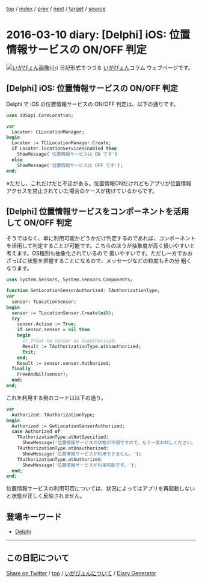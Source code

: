 [top](../index.html) 
 / [index](https://igapyon.github.io/diary/2016/index.html) 
 / [prev](https://igapyon.github.io/diary/2016/ig160309.html) 
 / [next](https://igapyon.github.io/diary/2016/ig160311.html) 
 / [target](https://igapyon.github.io/diary/2016/ig160310.html) 
 / [source](https://github.com/igapyon/diary/blob/gh-pages/2016/ig160310.html.src.md) 

2016-03-10 diary: [Delphi] iOS: 位置情報サービスの ON/OFF 判定
=====================================================================================================
[![いがぴょん画像(小)](https://igapyon.github.io/diary/images/iga200306s.jpg "いがぴょん")](https://igapyon.github.io/diary/memo/memoigapyon.html) 日記形式でつづる [いがぴょん](https://igapyon.github.io/diary/memo/memoigapyon.html)コラム ウェブページです。

## [Delphi] iOS: 位置情報サービスの ON/OFF 判定

Delphi で iOS の位置情報サービスの ON/OFF 判定は、以下の通りです。


```pascal
uses iOSapi.CoreLocation;
```



```pascal
var
  Locater: CLLocationManager;
begin
  Locater := TCLLocationManager.Create;
  if Locater.locationServicesEnabled then
    ShowMessage('位置情報サービスは ON です')
  else
    ShowMessage('位置情報サービスは OFF です');
end;
```


※ただし、これだけだと不足がある。位置情報ONだけれどもアプリが位置情報アクセスを禁止されていた場合のケースが抜けているからです。


## [Delphi] 位置情報サービスをコンポーネントを活用して ON/OFF 判定

そうではなく、単に利用可能かどうかだけ判定するのであれば、コンポーネントを活用して判定することが可能です。こちらのほうが抽象度が高く扱いやすいと考えます。OS種別も抽象化されているので 扱いやすいです。ただし一方でおおざっぱに状態を把握することになるので、メッセージなどの粒度もその分 粗くなります。

```pascal
uses System.Sensors, System.Sensors.Components;
```



```pascal
function GetLocationSensorAuthorized: TAuthorizationType;
var
  sensor: TLocationSensor;
begin
  sensor := TLocationSensor.Create(nil);
  try
    sensor.Active := True;
    if sensor.sensor = nil then
    begin
      // Treat no sensor as Unauthorized.
      Result := TAuthorizationType.atUnauthorized;
      Exit;
    end;
    Result := sensor.sensor.Authorized;
  finally
    FreeAndNil(sensor);
  end;
end;
```


これを利用する側のコードは以下の通り。

```pascal
var
  Authorized: TAuthorizationType;
begin
  Authorized := GetLocationSensorAuthorized;
  case Authorized of
    TAuthorizationType.atNotSpecified:
      ShowMessage('位置情報サービスの状態が不明ですので、もう一度お試しください。');
    TAuthorizationType.atUnauthorized:
      ShowMessage('位置情報サービスが利用できません。');
    TAuthorizationType.atAuthorized:
      ShowMessage('位置情報サービスが利用可能です。');
  end;
end;
```

位置情報サービスの利用可否については、状況によってはアプリを再起動しないと状態が正しく反映されません。


## 登場キーワード

* [Delphi](../keyword/delphi.html)

----------------------------------------------------------------------------------------------------

## この日記について

[Share on Twitter](https://twitter.com/intent/tweet?hashtags=igapyon%2Cdiary%2C%E3%81%84%E3%81%8C%E3%81%B4%E3%82%87%E3%82%93%2CDelphi&text=%5BDelphi%5D+iOS%3A+%E4%BD%8D%E7%BD%AE%E6%83%85%E5%A0%B1%E3%82%B5%E3%83%BC%E3%83%93%E3%82%B9%E3%81%AE+ON%2FOFF+%E5%88%A4%E5%AE%9A&url=https%3A%2F%2Figapyon.github.io%2Fdiary%2F2016%2Fig160310.html) / [top](../index.html) / [いがぴょんについて](https://igapyon.github.io/diary/memo/memoigapyon.html) / [Diary Generator](https://github.com/igapyon/igapyonv3)
